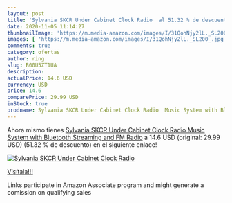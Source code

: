 ```yaml
---
layout: post
title: 'Sylvania SKCR Under Cabinet Clock Radio  al 51.32 % de descuento'
date: 2020-11-05 11:14:27
thumbnailImage: 'https://m.media-amazon.com/images/I/31QohNjy2lL._SL200_.jpg'
images: [ 'https://m.media-amazon.com/images/I/31QohNjy2lL._SL200_.jpg' ]
comments: true
category: ofertas
author: ring
slug: B00U5ZT1UA
description:
actualPrice: 14.6 USD
currency: USD
price: 14.6
comparePrice: 29.99 USD
inStock: true
prodname: Sylvania SKCR Under Cabinet Clock Radio  Music System with Bluetooth Streaming and FM Radio
---
```


Ahora mismo tienes [Sylvania SKCR Under Cabinet Clock Radio  Music System with Bluetooth Streaming and FM Radio](https://www.amazon.com/dp/B00U5ZT1UA/?tag=tolees-20) a 14.6 USD (original: 29.99 USD) (51.32 %  de descuento) en el siguiente enlace!

[![Sylvania SKCR Under Cabinet Clock Radio ](https://m.media-amazon.com/images/I/31QohNjy2lL._SL200_.jpg)](https://www.amazon.com/dp/B00U5ZT1UA/?tag=tolees-20)

[Visítala!!!](https://www.amazon.com/dp/B00U5ZT1UA/?tag=tolees-20)

Links participate in Amazon Associate program and might generate a comission on qualifying sales
